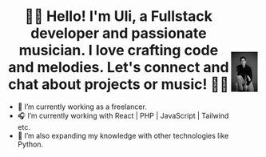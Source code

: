 <div style="display: flex; justify-content: center; align-items: center;">
  <div>
    <h1 style="text-align: center;">🎵👋 Hello! I'm Uli, a Fullstack developer and passionate musician. I love crafting code and melodies. Let's connect and chat about projects or music! 📯📯</h1>
    <ul>
      <li>🎼 I’m currently working as a freelancer.</li>
      <li>🎧 I’m currently working with React | PHP | JavaScript | Tailwind etc.</li>
      <li>🎹 I’m also expanding my knowledge with other technologies like Python.</li>
    </ul>
  </div>
  <div>
    <img alt="uli" align="right" src="./ulisesbyn2.jpg" width="240px" /><br /> 
  </div>
</div>
